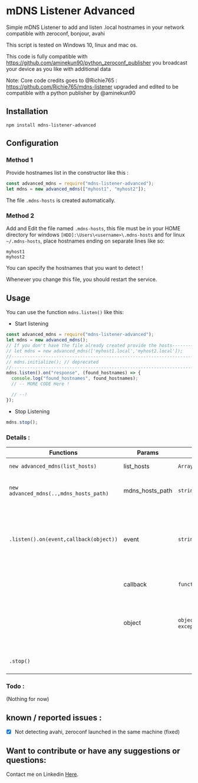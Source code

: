 # mDNS Listener Advanced

Simple mDNS Listener to add and listen .local hostnames in your network compatible with zeroconf, bonjour, avahi

This script is tested on Windows 10, linux and mac os.

This code is fully compatible with https://github.com/aminekun90/python_zeroconf_publisher you broadcast your device as you like with additional data

Note: Core code credits goes to @Richie765 : https://github.com/Richie765/mdns-listener upgraded and edited to be compatible with a python publisher by @aminekun90

## Installation

`npm install mdns-listener-advanced`

## Configuration

### Method 1

Provide hostnames list in the constructor like this :

```javascript
const advanced_mdns = require("mdns-listener-advanced");
let mdns = new advanced_mdns(["myhost1", "myhost2"]);
```

The file `.mdns-hosts` is created automatically.

### Method 2

Add and Edit the file named `.mdns-hosts`, this file must be in your HOME directory for windows `[HDD]:\Users\<username>\.mdns-hosts` and for linux `~/.mdns-hosts`, place hostnames ending on separate lines like so:

```
myhost1
myhost2
```

You can specify the hostnames that you want to detect !

Whenever you change this file, you should restart the service.

## Usage

You can use the function `mdns.listen()` like this:

- Start listening

```javascript
const advanced_mdns = require("mdns-listener-advanced");
let mdns = new advanced_mdns();
// If you don't have the file already created provide the hosts-----------------
// let mdns = new advanced_mdns(['myhost1.local','myhost2.local']);          // |
//------------------------------------------------------------------------------
// mdns.initialize(); // deprecated
//------------------------------------------------------------------------------
mdns.listen().on("response", (found_hostnames) => {
  console.log("found_hostnames", found_hostnames);
  // -- MORE CODE Here !

  // --!
});
```

- Stop Listening

```javascript
mdns.stop();
```

### Details :

| Functions                               | Params          | Type                    | Description                                                                                  |
| --------------------------------------- | --------------- | ----------------------- | -------------------------------------------------------------------------------------------- |
| `new advanced_mdns(list_hosts)`         | list_hosts      | `Array<string>`         | List of hostnames                                                                            |
| `new advanced_mdns(..,mdns_hosts_path)` | mdns_hosts_path | `string`                | Full path of your .mdns-hosts                                                                |
| `.listen().on(event,callback(object))`  | event           | `string`                | To catch a response event when set to `"response"`<br/> or error event when set to `"error"` |
|                                         | callback        | `function(object)`      | callback to do custome code                                                                  |
|                                         | object          | `object` or `exception` | a received object i.e `{MyDevice1:{...}}` or Error object containing a message               |
| `.stop()`                               |                 |                         | to stop the event listener                                                                   |

### Todo :

(Nothing for now)

## known / reported issues :

- [x] Not detecting avahi, zeroconf launched in the same machine (fixed)

## Want to contribute or have any suggestions or questions:

Contact me on Linkedin [Here](https://www.linkedin.com/in/mohamed-amine-b-377aa3b8/).
